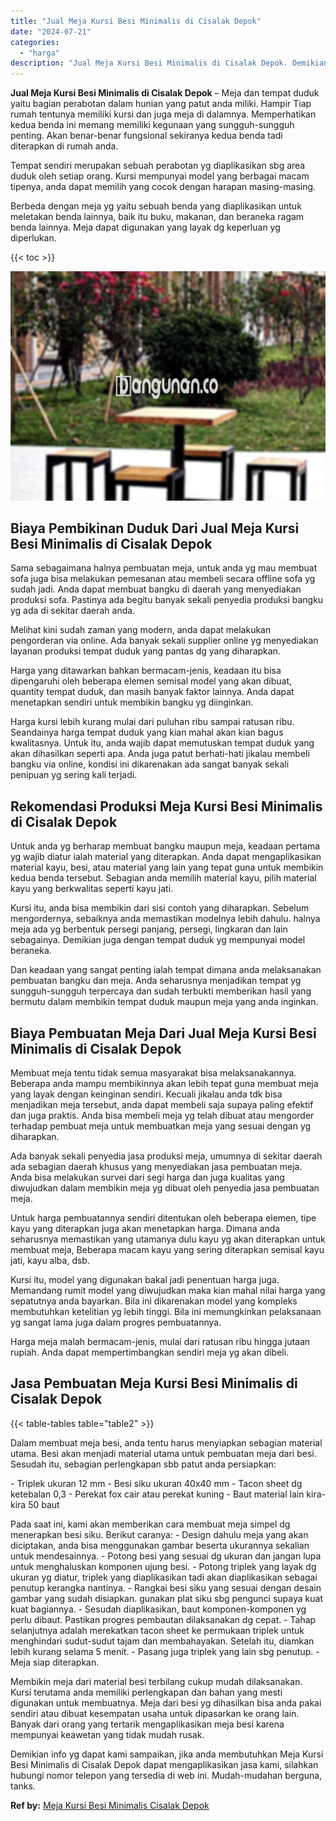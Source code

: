 ```yaml
---
title: "Jual Meja Kursi Besi Minimalis di Cisalak Depok"
date: "2024-07-21"
categories: 
  - "harga"
description: "Jual Meja Kursi Besi Minimalis di Cisalak Depok. Demikian info yg dapat kami sampaikan, jika anda membutuhkan Meja Kursi Besi Minimalis di Cisalak Depok dapa..."
---
```


**Jual Meja Kursi Besi Minimalis di Cisalak Depok** – Meja dan tempat duduk yaitu bagian perabotan dalam hunian yang patut anda miliki. Hampir Tiap rumah tentunya memiliki kursi dan juga meja di dalamnya. Memperhatikan kedua benda ini memang memiliki kegunaan yang sungguh-sungguh penting. Akan benar-benar fungsional sekiranya kedua benda tadi diterapkan di rumah anda.

Tempat sendiri merupakan sebuah perabotan yg diaplikasikan sbg area duduk oleh setiap orang. Kursi mempunyai model yang berbagai macam tipenya, anda dapat memilih yang cocok dengan harapan masing-masing.

Berbeda dengan meja yg yaitu sebuah benda yang diaplikasikan untuk meletakan benda lainnya, baik itu buku, makanan, dan beraneka ragam benda lainnya. Meja dapat digunakan yang layak dg keperluan yg diperlukan.

{{< toc >}}

![Jual Meja Kursi Besi Minimalis di Cisalak Depok](/images/jual-meja-besi-murah13.png)

## Biaya Pembikinan Duduk Dari Jual Meja Kursi Besi Minimalis di Cisalak Depok

Sama sebagaimana halnya pembuatan meja, untuk anda yg mau membuat sofa juga bisa melakukan pemesanan atau membeli secara offline sofa yg sudah jadi. Anda dapat membuat bangku di daerah yang menyediakan produksi sofa. Pastinya ada begitu banyak sekali penyedia produksi bangku yg ada di sekitar daerah anda.

Melihat kini sudah zaman yang modern, anda dapat melakukan pengorderan via online. Ada banyak sekali supplier online yg menyediakan layanan produksi tempat duduk yang pantas dg yang diharapkan.

Harga yang ditawarkan bahkan bermacam-jenis, keadaan itu bisa dipengaruhi oleh beberapa elemen semisal model yang akan dibuat, quantity tempat duduk, dan masih banyak faktor lainnya. Anda dapat menetapkan sendiri untuk membikin bangku yg diinginkan.

Harga kursi lebih kurang mulai dari puluhan ribu sampai ratusan ribu. Seandainya harga tempat duduk yang kian mahal akan kian bagus kwalitasnya. Untuk itu, anda wajib dapat memutuskan tempat duduk yang akan dihasilkan seperti apa. Anda juga patut berhati-hati jikalau membeli bangku via online, kondisi ini dikarenakan ada sangat banyak sekali penipuan yg sering kali terjadi.

## Rekomendasi Produksi Meja Kursi Besi Minimalis di Cisalak Depok

Untuk anda yg berharap membuat bangku maupun meja, keadaan pertama yg wajib diatur ialah material yang diterapkan. Anda dapat mengaplikasikan material kayu, besi, atau material yang lain yang tepat guna untuk membikin kedua benda tersebut. Sebagian anda memilih material kayu, pilih material kayu yang berkwalitas seperti kayu jati.

Kursi itu, anda bisa membikin dari sisi contoh yang diharapkan. Sebelum mengordernya, sebaiknya anda memastikan modelnya lebih dahulu. halnya meja ada yg berbentuk persegi panjang, persegi, lingkaran dan lain sebagainya. Demikian juga dengan tempat duduk yg mempunyai model beraneka.

Dan keadaan yang sangat penting ialah tempat dimana anda melaksanakan pembuatan bangku dan meja. Anda seharusnya menjadikan tempat yg sungguh-sungguh terpercaya dan sudah terbukti memberikan hasil yang bermutu dalam membikin tempat duduk maupun meja yang anda inginkan.

## Biaya Pembuatan Meja Dari Jual Meja Kursi Besi Minimalis di Cisalak Depok

Membuat meja tentu tidak semua masyarakat bisa melaksanakannya. Beberapa anda mampu membikinnya akan lebih tepat guna membuat meja yang layak dengan keinginan sendiri. Kecuali jikalau anda tdk bisa menjadikan meja tersebut, anda dapat membeli saja supaya paling efektif dan juga praktis. Anda bisa membeli meja yg telah dibuat atau mengorder terhadap pembuat meja untuk membuatkan meja yang sesuai dengan yg diharapkan.

Ada banyak sekali penyedia jasa produksi meja, umumnya di sekitar daerah ada sebagian daerah khusus yang menyediakan jasa pembuatan meja. Anda bisa melakukan survei dari segi harga dan juga kualitas yang diwujudkan dalam membikin meja yg dibuat oleh penyedia jasa pembuatan meja.

Untuk harga pembuatannya sendiri ditentukan oleh beberapa elemen, tipe kayu yang diterapkan juga akan menetapkan harga. Dimana anda seharusnya memastikan yang utamanya dulu kayu yg akan diterapkan untuk membuat meja, Beberapa macam kayu yang sering diterapkan semisal kayu jati, kayu alba, dsb.

Kursi itu, model yang digunakan bakal jadi penentuan harga juga. Memandang rumit model yang diwujudkan maka kian mahal nilai harga yang sepatutnya anda bayarkan. Bila ini dikarenakan model yang kompleks membutuhkan ketelitian yg lebih tinggi. Bila ini memungkinkan pelaksanaan yg sangat lama juga dalam progres pembuatannya.

Harga meja malah bermacam-jenis, mulai dari ratusan ribu hingga jutaan rupiah. Anda dapat mempertimbangkan sendiri meja yg akan dibeli.

## Jasa Pembuatan Meja Kursi Besi Minimalis di Cisalak Depok

{{< table-tables table="table2" >}}

Dalam membuat meja besi, anda tentu harus menyiapkan sebagian material utama. Besi akan menjadi material utama untuk pembuatan meja dari besi. Sesudah itu, sebagian perlengkapan sbb patut anda persiapkan:

\- Triplek ukuran 12 mm - Besi siku ukuran 40x40 mm - Tacon sheet dg ketebalan 0,3 - Perekat fox cair atau perekat kuning - Baut material lain kira-kira 50 baut

Pada saat ini, kami akan memberikan cara membuat meja simpel dg menerapkan besi siku. Berikut caranya: - Design dahulu meja yang akan diciptakan, anda bisa menggunakan gambar beserta ukurannya sekalian untuk mendesainnya. - Potong besi yang sesuai dg ukuran dan jangan lupa untuk menghaluskan komponen ujung besi. - Potong triplek yang layak dg ukuran yg diatur, triplek yang diaplikasikan tadi akan diaplikasikan sebagai penutup kerangka nantinya. - Rangkai besi siku yang sesuai dengan desain gambar yang sudah disiapkan. gunakan plat siku sbg pengunci supaya kuat kuat bagiannya. - Sesudah diaplikasikan, baut komponen-komponen yg perlu dibaut. Pastikan progres pembautan dilaksanakan dg cepat. - Tahap selanjutnya adalah merekatkan tacon sheet ke permukaan triplek untuk menghindari sudut-sudut tajam dan membahayakan. Setelah itu, diamkan lebih kurang selama 5 menit. - Pasang juga triplek yang lain sbg penutup. - Meja siap diterapkan.

Membikin meja dari material besi terbilang cukup mudah dilaksanakan. Kursi terutama anda memiliki perlengkapan dan bahan yang mesti digunakan untuk membuatnya. Meja dari besi yg dihasilkan bisa anda pakai sendiri atau dibuat kesempatan usaha untuk dipasarkan ke orang lain. Banyak dari orang yang tertarik mengaplikasikan meja besi karena mempunyai keawetan yang tidak mudah rusak.

Demikian info yg dapat kami sampaikan, jika anda membutuhkan Meja Kursi Besi Minimalis di Cisalak Depok dapat mengaplikasikan jasa kami, silahkan hubungi nomor telepon yang tersedia di web ini. Mudah-mudahan berguna, tanks.

**Ref by:** [Meja Kursi Besi Minimalis Cisalak Depok](https://id.wikipedia.org/wiki/Meja)

